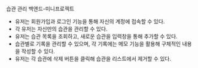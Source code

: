 습관 관리
백앤드-미니프로젝트

- 유저는 회원가입과 로그인 기능을 통해 자신의 계정에 접속할 수 있다.
- 각 유저는 자신만의 습관을 관리할 수 있다.
- 유저는 습관 목록을 조회하고, 새로운 습관을 입력창을 통해 추가할 수 있다.
- 습관별로 기록을 관리할 수 있으며, 각 기록에는 메모 기능을 활용해 구체적인 내용을 작성할 수 있다.
- 유저는 각 습관에 삭제 버튼을 클릭해 습관을 리스트에서 제거할 수 있다.
